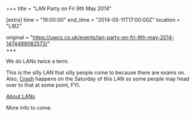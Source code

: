 +++
title = "LAN Party on Fri 9th May 2014"

[extra]
time = "19:00:00"
end_time = "2014-05-11T17:00:00Z"
location = "LIB2"

original = "https://uwcs.co.uk/events/lan-party-on-fri-9th-may-2014-1474489082573/"    
+++

We do LANs twice a term.

This is the silly LAN that silly people come to because there are exams on. Also, [Crash](http://www.warwicksu.com/events/regular/crash/) happens on the Saturday of this LAN so some people may head over to that at some point, FYI.

[About LANs](http://uwcs.co.uk/cms/about/gaming/lans/)

More info to come.


